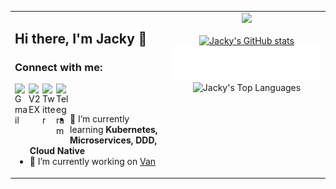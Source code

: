 <!-- GitHub README 两列布局，避免被渲染为代码块 -->

<table>
  <tr>
    <!-- 左侧：个人信息和联系方式 -->
    <td valign="top" width="50%">
      <h2>Hi there, I'm Jacky 👋</h2>
      <h3>Connect with me:</h3>
      <p align="left">
        <a href="mailto:raowenjieszu@gmail.com">
          <img align="left" alt="Gmail" width="22px" src="https://cdn.jsdelivr.net/npm/simple-icons@v7/icons/gmail.svg" />
        </a>
        <a href="https://v2ex.com/member/jackyrwj">
          <img align="left" alt="V2EX" width="22px" src="https://cdn.jsdelivr.net/npm/simple-icons@v7/icons/v2ex.svg" />
        </a>
        <a href="https://twitter.com/jackyrwj">
          <img align="left" alt="Twitter" width="22px" src="https://cdn.jsdelivr.net/npm/simple-icons@v7/icons/twitter.svg" />
        </a>
        <a href="https://t.me/jackyrwj">
          <img align="left" alt="Telegram" width="22px" src="https://cdn.jsdelivr.net/npm/simple-icons@v7/icons/telegram.svg" />
        </a>
      </p>
      <br/><br/>
      <ul>
        <li>🌱 I’m currently learning <b>Kubernetes, Microservices, DDD, Cloud Native</b></li>
        <li>🔭 I’m currently working on <a href="https://github.com/jackyrwj/van">Van</a></li>
      </ul>
    </td>
    <!-- 右侧：统计和展示 -->
    <td valign="top" width="50%">
      <div align="center">
        <img src='https://count.getloli.com/@van?name=van&theme=asoul&padding=7&offset=0&align=top&scale=1&pixelated=1&darkmode=0' width="300px"><br/><br/>
        <a href="https://github.com/jackyrwj/github-readme-stats">
          <img src="https://github-readme-stats.vercel.app/api?username=jackyrwj&show_icons=true&theme=asoul&count_private=true&custom_title=Jacky's%20GitHub%20Stats" alt="Jacky's GitHub stats" width="300px"/>
        </a>
        <br/>
        <img src="https://raw.githubusercontent.com/jackyrwj/jackyrwj/master/metrics.plugin.topics.icons.svg" alt="我的星标主题" width="300px"/>
        <br/>
        <img src="https://github-readme-stats.vercel.app/api/top-langs/?username=jackyrwj&layout=compact&theme=asoul" alt="Jacky's Top Languages" width="300px"/>
      </div>
    </td>
  </tr>
</table>

